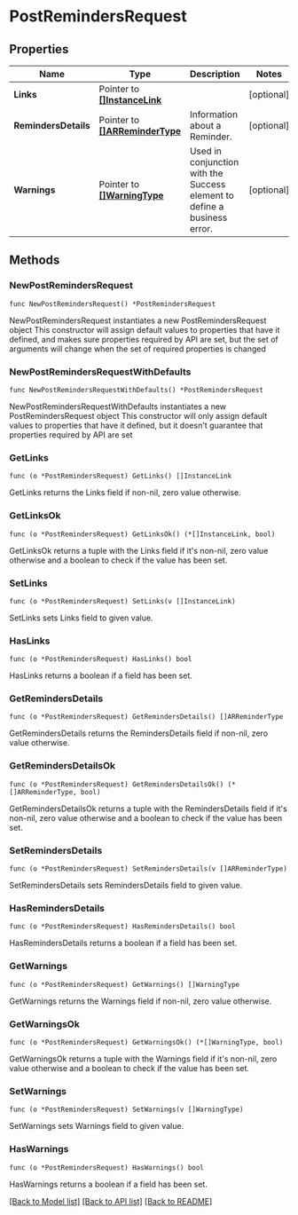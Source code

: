 # PostRemindersRequest

## Properties

Name | Type | Description | Notes
------------ | ------------- | ------------- | -------------
**Links** | Pointer to [**[]InstanceLink**](InstanceLink.md) |  | [optional] 
**RemindersDetails** | Pointer to [**[]ARReminderType**](ARReminderType.md) | Information about a Reminder. | [optional] 
**Warnings** | Pointer to [**[]WarningType**](WarningType.md) | Used in conjunction with the Success element to define a business error. | [optional] 

## Methods

### NewPostRemindersRequest

`func NewPostRemindersRequest() *PostRemindersRequest`

NewPostRemindersRequest instantiates a new PostRemindersRequest object
This constructor will assign default values to properties that have it defined,
and makes sure properties required by API are set, but the set of arguments
will change when the set of required properties is changed

### NewPostRemindersRequestWithDefaults

`func NewPostRemindersRequestWithDefaults() *PostRemindersRequest`

NewPostRemindersRequestWithDefaults instantiates a new PostRemindersRequest object
This constructor will only assign default values to properties that have it defined,
but it doesn't guarantee that properties required by API are set

### GetLinks

`func (o *PostRemindersRequest) GetLinks() []InstanceLink`

GetLinks returns the Links field if non-nil, zero value otherwise.

### GetLinksOk

`func (o *PostRemindersRequest) GetLinksOk() (*[]InstanceLink, bool)`

GetLinksOk returns a tuple with the Links field if it's non-nil, zero value otherwise
and a boolean to check if the value has been set.

### SetLinks

`func (o *PostRemindersRequest) SetLinks(v []InstanceLink)`

SetLinks sets Links field to given value.

### HasLinks

`func (o *PostRemindersRequest) HasLinks() bool`

HasLinks returns a boolean if a field has been set.

### GetRemindersDetails

`func (o *PostRemindersRequest) GetRemindersDetails() []ARReminderType`

GetRemindersDetails returns the RemindersDetails field if non-nil, zero value otherwise.

### GetRemindersDetailsOk

`func (o *PostRemindersRequest) GetRemindersDetailsOk() (*[]ARReminderType, bool)`

GetRemindersDetailsOk returns a tuple with the RemindersDetails field if it's non-nil, zero value otherwise
and a boolean to check if the value has been set.

### SetRemindersDetails

`func (o *PostRemindersRequest) SetRemindersDetails(v []ARReminderType)`

SetRemindersDetails sets RemindersDetails field to given value.

### HasRemindersDetails

`func (o *PostRemindersRequest) HasRemindersDetails() bool`

HasRemindersDetails returns a boolean if a field has been set.

### GetWarnings

`func (o *PostRemindersRequest) GetWarnings() []WarningType`

GetWarnings returns the Warnings field if non-nil, zero value otherwise.

### GetWarningsOk

`func (o *PostRemindersRequest) GetWarningsOk() (*[]WarningType, bool)`

GetWarningsOk returns a tuple with the Warnings field if it's non-nil, zero value otherwise
and a boolean to check if the value has been set.

### SetWarnings

`func (o *PostRemindersRequest) SetWarnings(v []WarningType)`

SetWarnings sets Warnings field to given value.

### HasWarnings

`func (o *PostRemindersRequest) HasWarnings() bool`

HasWarnings returns a boolean if a field has been set.


[[Back to Model list]](../README.md#documentation-for-models) [[Back to API list]](../README.md#documentation-for-api-endpoints) [[Back to README]](../README.md)


